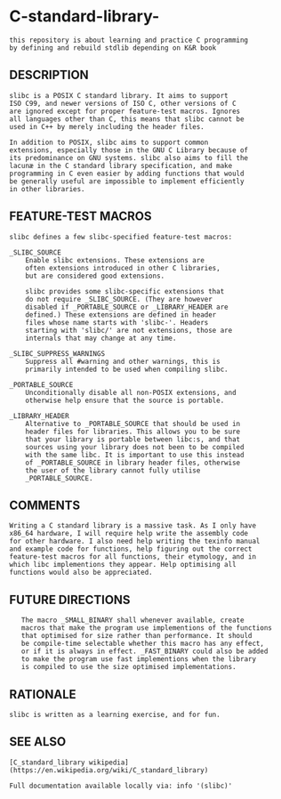 # C-standard-library-
	this repository is about learning and practice C programming
	by defining and rebuild stdlib depending on K&R book 

## DESCRIPTION
	slibc is a POSIX C standard library. It aims to support
	ISO C99, and newer versions of ISO C, other versions of C
	are ignored except for proper feature-test macros. Ignores
	all languages other than C, this means that slibc cannot be
	used in C++ by merely including the header files.

	In addition to POSIX, slibc aims to support common
	extensions, especially those in the GNU C Library because of
	its predominance on GNU systems. slibc also aims to fill the
	lacunæ in the C standard library specification, and make
	programming in C even easier by adding functions that would
	be generally useful are impossible to implement efficiently
	in other libraries.

## FEATURE-TEST MACROS
	slibc defines a few slibc-specified feature-test macros:

	_SLIBC_SOURCE
		Enable slibc extensions. These extensions are
		often extensions introduced in other C libraries,
		but are considered good extensions.

		slibc provides some slibc-specific extensions that
		do not require _SLIBC_SOURCE. (They are however
		disabled if _PORTABLE_SOURCE or _LIBRARY_HEADER are
		defined.) These extensions are defined in header
		files whose name starts with 'slibc-'. Headers
		starting with 'slibc/' are not extensions, those are
		internals that may change at any time.

	_SLIBC_SUPPRESS_WARNINGS
		Suppress all #warning and other warnings, this is
		primarily intended to be used when compiling slibc.

	_PORTABLE_SOURCE
		Unconditionally disable all non-POSIX extensions, and
		otherwise help ensure that the source is portable.

	_LIBRARY_HEADER
		Alternative to _PORTABLE_SOURCE that should be used in
		header files for libraries. This allows you to be sure
		that your library is portable between libc:s, and that
		sources using your library does not been to be compiled
		with the same libc. It is important to use this instead
		of _PORTABLE_SOURCE in library header files, otherwise
		the user of the library cannot fully utilise
		_PORTABLE_SOURCE.

## COMMENTS
	Writing a C standard library is a massive task. As I only have
	x86_64 hardware, I will require help write the assembly code
	for other hardware. I also need help writing the texinfo manual
	and example code for functions, help figuring out the correct
	feature-test macros for all functions, their etymology, and in
	which libc implementions they appear. Help optimising all
	functions would also be appreciated.

## FUTURE DIRECTIONS
       The macro _SMALL_BINARY shall whenever available, create
       macros that make the program use implementions of the functions
       that optimised for size rather than performance. It should
       be compile-time selectable whether this macro has any effect,
       or if it is always in effect. _FAST_BINARY could also be added
       to make the program use fast implementions when the library
       is compiled to use the size optimised implementations.

## RATIONALE
	slibc is written as a learning exercise, and for fun.

## SEE ALSO
	[C_standard_library wikipedia](https://en.wikipedia.org/wiki/C_standard_library)

	Full documentation available locally via: info '(slibc)'
